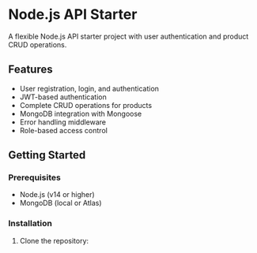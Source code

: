 # Node.js API Starter

A flexible Node.js API starter project with user authentication and product CRUD operations.

## Features

- User registration, login, and authentication
- JWT-based authentication
- Complete CRUD operations for products
- MongoDB integration with Mongoose
- Error handling middleware
- Role-based access control

## Getting Started

### Prerequisites

- Node.js (v14 or higher)
- MongoDB (local or Atlas)

### Installation

1. Clone the repository:

